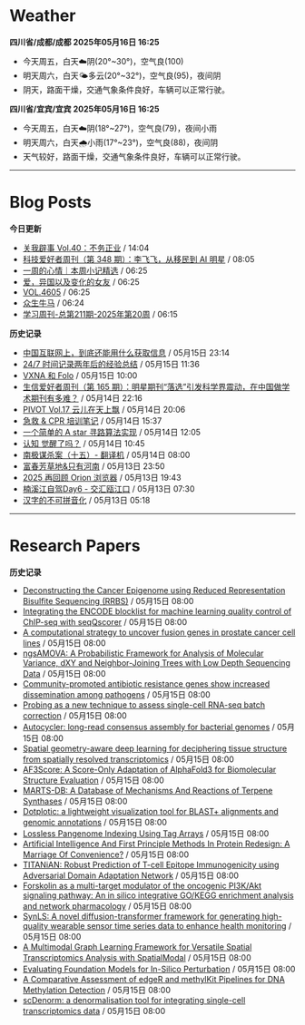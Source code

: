 # Weather
<!--qweather:start-->
**四川省/成都/成都 2025年05月16日 16:25**
- 今天周五，白天☁️阴(20°~30°)，空气良(100)
- 明天周六，白天🌤️多云(20°~32°)，空气良(95)，夜间阴
- 阴天，路面干燥，交通气象条件良好，车辆可以正常行驶。

**四川省/宜宾/宜宾 2025年05月16日 16:25**
- 今天周五，白天☁️阴(18°~27°)，空气良(79)，夜间小雨
- 明天周六，白天🌧️小雨(17°~23°)，空气良(88)，夜间阴
- 天气较好，路面干燥，交通气象条件良好，车辆可以正常行驶。
<!--qweather:end-->
---
# Blog Posts
<!--rss-blogs:start-->
**今日更新**
- [关我辟事 Vol.40：不务正业](https://blog.douchi.space/spark-joy-digest-2025-5a/) / 14:04
- [科技爱好者周刊（第 348 期）：李飞飞，从移民到 AI 明星](http://www.ruanyifeng.com/blog/2025/05/weekly-issue-348.html) / 08:05
- [一周的心情｜本周小记精选](http://m.wufazhuce.com/question/4366) / 06:25
- [爱，异国以及变化的女友](http://m.wufazhuce.com/article/6793) / 06:25
- [VOL.4605](http://m.wufazhuce.com/one/4756) / 06:25
- [众生牛马](https://www.xiangshitan.com/post/3402.html) / 06:24
- [学习周刊-总第211期-2025年第20周](https://wiki.eryajf.net/pages/a0fa42/) / 06:15

**历史记录**
- [中国互联网上，到底还能用什么获取信息](https://cyp0633.icu/timeline/2025/05/fsou-lawsuit/) / 05月15日 23:14
- [24/7 时间记录两年后的经验总结](https://thirdshire.com/timetracking/) / 05月15日 11:36
- [VXNA 和 Folo](https://anotherdayu.com/2025/6972/) / 05月15日 10:00
- [生信爱好者周刊（第 165 期）：明星期刊“落选”引发科学界震动，在中国做学术期刊有多难？](https://openbiox.github.io/weekly/issue-165/) / 05月14日 22:16
- [PIVOT Vol.17 云儿在天上飘](https://anotherdayu.com/2025/6966/) / 05月14日 20:06
- [急救 & CPR 培训笔记](https://blog.douchi.space/first-aid-training/) / 05月14日 15:37
- [一个简单的 A star 寻路算法实现](https://blog.codingnow.com/2025/05/a_star_pathfinding.html) / 05月14日 12:05
- [认知 觉醒了吗？](https://imzm.im/cognitive-awakening/) / 05月14日 10:45
- [南极谋杀案（十五）- 翻译机](https://yufree.cn/cn/2025/05/14/anterictic-murder/) / 05月14日 08:00
- [富春芳草地&amp;只有河南](https://www.skyue.com/25051323.html) / 05月13日 23:50
- [2025 再回顾 Orion 浏览器](https://anotherdayu.com/2025/6953/) / 05月13日 19:43
- [楠溪江自驾Day6 - 交汇瓯江口](https://blog.ops-coffee.cn/r/city-china-zhejiang-wenzhou-yongjia-nanxijiang-06.html) / 05月13日 07:30
- [汉字的不可拼音化](https://justgoidea.com/the-impossibility-of-pinyin-for-chinese-characters/) / 05月13日 05:18
<!--rss-blogs:end-->
---
# Research Papers
<!--rss-papers:start-->
**历史记录**
- [Deconstructing the Cancer Epigenome using Reduced Representation Bisulfite Sequencing (RRBS)](https://www.biorxiv.org/content/10.1101/2025.05.12.653548v1?rss=1) / 05月15日 08:00
- [Integrating the ENCODE blocklist for machine learning quality control of ChIP-seq with seqQscorer](https://www.biorxiv.org/content/10.1101/2025.05.12.653555v1?rss=1) / 05月15日 08:00
- [A computational strategy to uncover fusion genes in prostate cancer cell lines](https://www.biorxiv.org/content/10.1101/2025.05.12.653554v1?rss=1) / 05月15日 08:00
- [ngsAMOVA: A Probabilistic Framework for Analysis of Molecular Variance, dXY and Neighbor-Joining Trees with Low Depth Sequencing Data](https://www.biorxiv.org/content/10.1101/2025.05.12.653431v1?rss=1) / 05月15日 08:00
- [Community-promoted antibiotic resistance genes show increased dissemination among pathogens](https://www.biorxiv.org/content/10.1101/2025.05.12.653433v1?rss=1) / 05月15日 08:00
- [Probing as a new technique to assess single-cell RNA-seq batch correction](https://www.biorxiv.org/content/10.1101/2025.05.12.653389v1?rss=1) / 05月15日 08:00
- [Autocycler: long-read consensus assembly for bacterial genomes](https://www.biorxiv.org/content/10.1101/2025.05.12.653612v1?rss=1) / 05月15日 08:00
- [Spatial geometry-aware deep learning for deciphering tissue structure from spatially resolved transcriptomics](https://www.biorxiv.org/content/10.1101/2025.05.11.652625v1?rss=1) / 05月15日 08:00
- [AF3Score: A Score-Only Adaptation of AlphaFold3 for Biomolecular Structure Evaluation](https://www.biorxiv.org/content/10.1101/2025.05.10.653251v1?rss=1) / 05月15日 08:00
- [MARTS-DB: A Database of Mechanisms And Reactions of Terpene Synthases](https://www.biorxiv.org/content/10.1101/2025.05.11.653183v1?rss=1) / 05月15日 08:00
- [Dotplotic: a lightweight visualization tool for BLAST+ alignments and genomic annotations](https://www.biorxiv.org/content/10.1101/2025.05.12.653581v1?rss=1) / 05月15日 08:00
- [Lossless Pangenome Indexing Using Tag Arrays](https://www.biorxiv.org/content/10.1101/2025.05.12.653561v1?rss=1) / 05月15日 08:00
- [Artificial Intelligence And First Principle Methods In Protein Redesign: A Marriage Of Convenience?](https://www.biorxiv.org/content/10.1101/2025.05.12.653318v1?rss=1) / 05月15日 08:00
- [TITANiAN: Robust Prediction of T-cell Epitope Immunogenicity using Adversarial Domain Adaptation Network](https://www.biorxiv.org/content/10.1101/2025.05.11.653308v1?rss=1) / 05月15日 08:00
- [Forskolin as a multi-target modulator of the oncogenic PI3K/Akt signaling pathway: An in silico integrative GO/KEGG enrichment analysis and network pharmacology](https://www.biorxiv.org/content/10.1101/2025.05.11.653344v1?rss=1) / 05月15日 08:00
- [SynLS: A novel diffusion-transformer framework for generating high-quality wearable sensor time series data to enhance health monitoring](https://www.biorxiv.org/content/10.1101/2025.05.11.653212v1?rss=1) / 05月15日 08:00
- [A Multimodal Graph Learning Framework for Versatile Spatial Transcriptomics Analysis with SpatialModal](https://www.biorxiv.org/content/10.1101/2025.05.11.653070v1?rss=1) / 05月15日 08:00
- [Evaluating Foundation Models for In-Silico Perturbation](https://www.biorxiv.org/content/10.1101/2025.05.11.653338v1?rss=1) / 05月15日 08:00
- [A Comparative Assessment of edgeR and methylKit Pipelines for DNA Methylation Detection](https://www.biorxiv.org/content/10.1101/2025.05.11.653026v1?rss=1) / 05月15日 08:00
- [scDenorm: a denormalisation tool for integrating single-cell transcriptomics data](https://www.biorxiv.org/content/10.1101/2025.05.10.653289v1?rss=1) / 05月15日 08:00
<!--rss-papers:end-->
